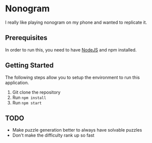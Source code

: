 # Nonogram

I really like playing nonogram on my phone and wanted to replicate it.

## Prerequisites

In order to run this, you need to have [NodeJS](https://nodejs.org/en/) and npm installed.

## Getting Started

The following steps allow you to setup the environment to run this application.

1. Git clone the repository
2. Run `npm install`
3. Run `npm start`

## TODO

- Make puzzle generation better to always have solvable puzzles
- Don't make the difficulty rank up so fast
